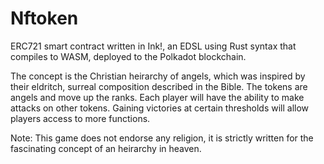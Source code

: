 # Nftoken
ERC721 smart contract written in Ink!, an EDSL using Rust syntax that compiles to WASM, deployed to the Polkadot blockchain.
 
The concept is the Christian heirarchy of angels, which was inspired by their eldritch, surreal composition described in the Bible. The tokens are angels and move up the ranks. Each player will have the ability to make attacks on other tokens. Gaining victories at certain thresholds will allow players access to more functions.

Note: This game does not endorse any religion, it is strictly written for the fascinating concept of an heirarchy in heaven.
